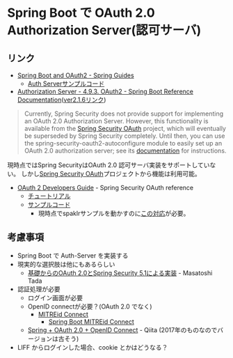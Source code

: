 # Spring Boot で OAuth 2.0 Authorization Server(認可サーバ)

## リンク

- [Spring Boot and OAuth2 - Spring Guides](https://spring.io/guides/tutorials/spring-boot-oauth2/)
  - [Auth Serverサンプルコード](https://github.com/spring-guides/tut-spring-boot-oauth2/tree/master/auth-server)
- [Authorization Server - 4.9.3. OAuth2  - Spring Boot Reference Documentation](https://docs.spring.io/spring-boot/docs/current-SNAPSHOT/reference/htmlsingle/#authorization-server)([ver2.1.6リンク](https://docs.spring.io/spring-boot/docs/2.1.6.RELEASE/reference/htmlsingle/#_authorization_server))
> Currently, Spring Security does not provide support for implementing an OAuth 2.0 Authorization Server. However, this functionality is available from the [Spring Security OAuth](https://spring.io/projects/spring-security-oauth) project, which will eventually be superseded by Spring Security completely. Until then, you can use the spring-security-oauth2-autoconfigure module to easily set up an OAuth 2.0 authorization server; see its [documentation](https://docs.spring.io/spring-security-oauth2-boot) for instructions.

現時点ではSpring SecurityはOAuth 2.0 認可サーバ実装をサポートしていない。
しかし[Spring Security OAuth](https://spring.io/projects/spring-security-oauth)プロジェクトから機能は利用可能。

- [OAuth 2 Developers Guide](https://projects.spring.io/spring-security-oauth/docs/oauth2.html) - Spring Security OAuth reference
  - [チュートリアル](https://projects.spring.io/spring-security-oauth/docs/tutorial.html)
  - [サンプルコード](https://github.com/spring-projects/spring-security-oauth/tree/master/samples/oauth2)
    - 現時点でspaklrサンプルを動かすのに[この対応](https://github.com/spring-projects/spring-security-oauth/pull/1674)が必要。

## 考慮事項

- Spring Boot で Auth-Server を実装する
 - 現実的な選択肢は他にもあるらしい
   - [基礎からのOAuth 2.0とSpring Security 5.1による実装](https://www.slideshare.net/masatoshitada7/oauth-20spring-security-51-121418814) - Masatoshi Tada
- 認証処理が必要
  - ログイン画面が必要
  - OpenID connectが必要？(OAuth 2.0 でなく)
    - [MITREid Connect](https://github.com/mitreid-connect/OpenID-Connect-Java-Spring-Server)
      - [Spring Boot MITREid Connect](https://github.com/simpledynamics/openid-connect-server-spring-boot)
  - [Spring + OAuth 2.0 + OpenID Connect](https://qiita.com/TakahikoKawasaki/items/18d5b05dabe246fb239e) - Qiita (2017年のものなのでバージョンは古そう)
- LIFF からログインした場合、cookie とかはどうなる？